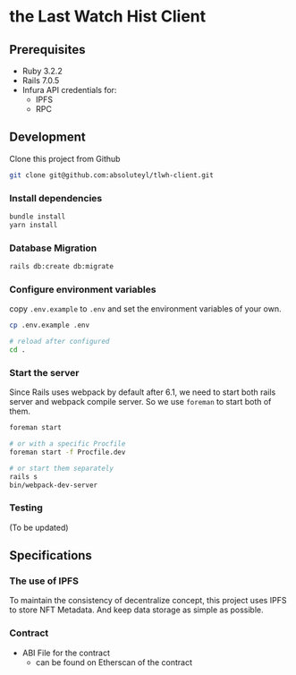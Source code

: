 # the Last Watch Hist Client

## Prerequisites

- Ruby 3.2.2
- Rails 7.0.5
- Infura API credentials for:
  - IPFS
  - RPC


## Development

Clone this project from Github

```bash
git clone git@github.com:absoluteyl/tlwh-client.git
```

### Install dependencies

```bash
bundle install
yarn install
```

### Database Migration

```bash
rails db:create db:migrate
```

### Configure environment variables

copy `.env.example` to `.env` and set the environment variables of your own.

```bash
cp .env.example .env

# reload after configured
cd .
```

### Start the server

Since Rails uses webpack by default after 6.1, we need to start both rails server and webpack compile server. So we use `foreman` to start both of them.

```bash
foreman start

# or with a specific Procfile
foreman start -f Procfile.dev

# or start them separately
rails s
bin/webpack-dev-server
```

### Testing

(To be updated)


## Specifications

### The use of IPFS

To maintain the consistency of decentralize concept, this project uses IPFS to store NFT Metadata. And keep data storage as simple as possible.

### Contract

* ABI File for the contract
  * can be found on Etherscan of the contract
